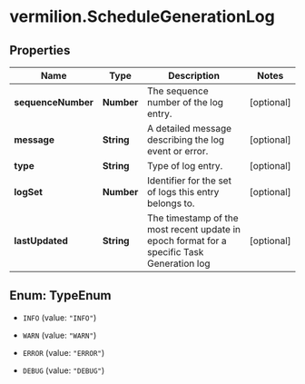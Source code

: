# vermilion.ScheduleGenerationLog

## Properties

Name | Type | Description | Notes
------------ | ------------- | ------------- | -------------
**sequenceNumber** | **Number** | The sequence number of the log entry. | [optional] 
**message** | **String** | A detailed message describing the log event or error. | [optional] 
**type** | **String** | Type of log entry. | [optional] 
**logSet** | **Number** | Identifier for the set of logs this entry belongs to. | [optional] 
**lastUpdated** | **String** | The timestamp of the most recent update in epoch format for a specific Task Generation log | [optional] 



## Enum: TypeEnum


* `INFO` (value: `"INFO"`)

* `WARN` (value: `"WARN"`)

* `ERROR` (value: `"ERROR"`)

* `DEBUG` (value: `"DEBUG"`)




